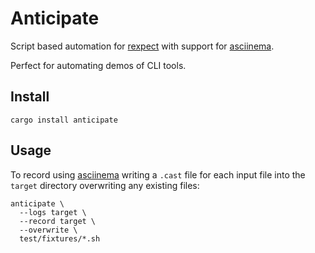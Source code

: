 # Anticipate

Script based automation for [rexpect](https://docs.rs/rexpect/latest/rexpect/) with support for [asciinema][].

Perfect for automating demos of CLI tools.

## Install

```
cargo install anticipate
```

## Usage

To record using [asciinema][] writing a `.cast` file for each input file into the `target` directory overwriting any existing files:

```
anticipate \
  --logs target \
  --record target \
  --overwrite \
  test/fixtures/*.sh
```

[asciinema]: https://asciinema.org/

